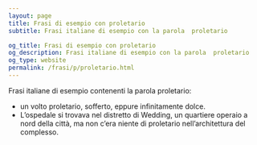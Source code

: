 ```yaml
---
layout: page
title: Frasi di esempio con proletario 
subtitle: Frasi italiane di esempio con la parola  proletario

og_title: Frasi di esempio con proletario 
og_description: Frasi italiane di esempio con la parola  proletario
og_type: website
permalink: /frasi/p/proletario.html
---
```


Frasi italiane di esempio contenenti la parola proletario:


- un volto proletario, sofferto, eppure infinitamente dolce.
- L’ospedale si trovava nel distretto di Wedding, un quartiere operaio a nord della città, ma non c’era niente di proletario nell’architettura del complesso.
